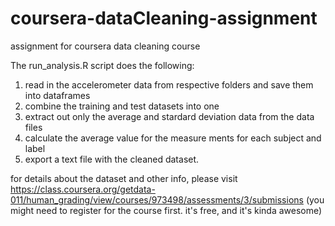 # coursera-dataCleaning-assignment
assignment for coursera data cleaning course

The run_analysis.R script does the following:
1. read in the accelerometer data from respective folders and save them into dataframes
2. combine the training and test datasets into one
3. extract out only the average and stardard deviation data from the data files
4. calculate the average value for the measure ments for each subject and label
5. export a text file with the cleaned dataset.

for details about the dataset and other info, please visit 
https://class.coursera.org/getdata-011/human_grading/view/courses/973498/assessments/3/submissions
(you might need to register for the course first. it's free, and it's kinda awesome)
